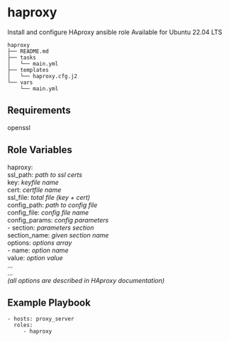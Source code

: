 # haproxy

Install and configure HAproxy ansible role
Available for Ubuntu 22.04 LTS

    haproxy
    ├── README.md
    ├── tasks
    │   └── main.yml
    ├── templates
    │   └── haproxy.cfg.j2
    └── vars
        └── main.yml

## Requirements

openssl

## Role Variables

haproxy:<br>
  ssl_path: *path to ssl certs*<br>
  key: *keyfile name*<br>
  cert: *certfile name*<br>
  ssl_file: *total file (key + cert)*<br>
  config_path: *path to config file*<br>
  config_file: *config file name*<br>
config_params: *config parameters*<br>
  \- section: *parameters section*<br>
    section_name: *given section name*<br>
    options: *options array*<br>
      \- name: *option name*<br>
        value: *option value*<br>
        ...<br>
    ...<br>
    *(all options are described in HAproxy documentation)*<br>

## Example Playbook

    - hosts: proxy_server
      roles:
         - haproxy